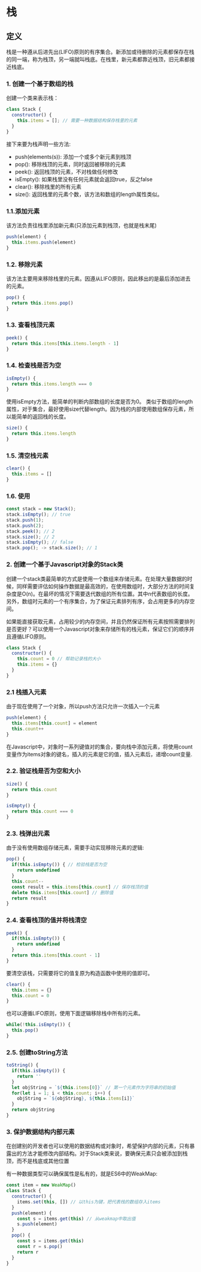 # 栈

## 定义

栈是一种遵从后进先出(LIFO)原则的有序集合。新添加或待删除的元素都保存在栈的同一端，称为栈顶，另一端就叫栈底。在栈里，新元素都靠近栈顶，旧元素都接近栈底。

### 1. 创建一个基于数组的栈

创建一个类来表示栈：

```javascript
class Stack {
  constructor() {
    this.items = []; // 需要一种数据结构保存栈里的元素
  }
}
```

接下来要为栈声明一些方法:

* push(elements(s)): 添加一个或多个新元素到栈顶
* pop(): 移除栈顶的元素，同时返回被移除的元素
* peek(): 返回栈顶的元素，不对栈做任何修改
* isEmpty(): 如果栈里没有任何元素就会返回true，反之false
* clear(): 移除栈里的所有元素
* size(): 返回栈里的元素个数，该方法和数组的length属性类似。

### 1.1.添加元素

该方法负责往栈里添加新元素(只添加元素到栈顶，也就是栈末尾)

```javascript
push(element) {
  this.items.push(element)
}
```

### 1.2. 移除元素

该方法主要用来移除栈里的元素。因遵从LIFO原则，因此移出的是最后添加进去的元素。

```javascript
pop() {
  return this.items.pop()
}
```

### 1.3. 查看栈顶元素

```javascript
peek() {
  return this.items[this.items.length - 1]
}
```

### 1.4. 检查栈是否为空

```javascript
isEmpty() {
  return this.items.length === 0
}
```

使用isEmpty方法，能简单的判断内部数组的长度是否为0。
类似于数组的length属性，对于集合，最好使用size代替length。因为栈的内部使用数组保存元素，所以能简单的返回栈的长度。

```javascript
size() {
  return this.items.length
}
```

### 1.5. 清空栈元素

```javascript
clear() {
  this.items = []
}
```

### 1.6. 使用

```javascript
const stack = new Stack();
stack.isEmpty(); // true
stack.push(1);
stack.push(2);
stack.peek(); // 2
stack.size(); // 2
stack.isEmpty(); // false
stack.pop(); -> stack.size(); // 1
```

### 2. 创建一个基于Javascript对象的Stack类

创建一个stack类最简单的方式是使用一个数组来存储元素。在处理大量数据的时候，同样需要评估如何操作数据是最高效的，在使用数组时，大部分方法的时间复杂度是O(n)。在最坏的情况下需要迭代数组的所有位置。其中n代表数组的长度。另外，数组时元素的一个有序集合，为了保证元素排列有序，会占用更多的内存空间。

如果能直接获取元素，占用较少的内存空间，并且仍然保证所有元素按照需要排列是否更好？可以使用一个Javascript对象来存储所有的栈元素，保证它们的顺序并且遵循LIFO原则。

```javascript
class Stack {
  constructor() {
    this.count = 0 // 帮助记录栈的大小
    this.items = {}
  }
}
```

### 2.1 栈插入元素

由于现在使用了一个对象，所以push方法只允许一次插入一个元素

```javascript
push(element) {
  this.items[this.count] = element
  this.count++
}
```

在Javascript中，对象时一系列键值对的集合，要向栈中添加元素，将使用count变量作为items对象的键名，插入的元素是它的值，插入元素后，递增count变量.

### 2.2. 验证栈是否为空和大小

```javascript
size() {
  return this.count
}

isEmpty() {
  return this.count === 0
}
```

### 2.3. 栈弹出元素

由于没有使用数组存储元素，需要手动实现移除元素的逻辑:

```javascript
pop() {
  if(this.isEmpty()) { // 检验栈是否为空
    return undefined
  }
  this.count--
  const result = this.items[this.count] // 保存栈顶的值
  delete this.items[this.count] // 删除值
  return result
}
```

### 2.4. 查看栈顶的值并将栈清空

```javascript
peek() {
  if(this.isEmpty()) {
    return undefined
  }
  return this.items[this.count - 1]
}
```

要清空该栈，只需要将它的值复原为构造函数中使用的值即可。

```javascript
clear() {
  this.items = {}
  this.count = 0
}
```

也可以遵循LIFO原则，使用下面逻辑移除栈中所有的元素。

```javascript
while(!this.isEmpty()) {
  this.pop()
}
```

### 2.5. 创建toString方法

```javascript
toString() {
  if(this.isEmpty()) {
    return ''
  }
  let objString = `${this.items[0]}` // 第一个元素作为字符串的初始值
  for(let i = 1; i < this.count; i++) {
    objString = `${objString}, ${this.items[i]}`
  }
  return objString
}
```

### 3. 保护数据结构内部元素

在创建别的开发者也可以使用的数据结构或对象时，希望保护内部的元素，只有暴露出的方法才能修改内部结构。对于Stack类来说，要确保元素只会被添加到栈顶，而不是栈底或其他位置

有一种数据类型可以确保属性是私有的，就是ES6中的WeakMap:

```javascript
const item = new WeakMap()
class Stack {
  constructor() {
    items.set(this, []) // 以this为键，把代表栈的数组存入items
  }
  push(element) {
    const s = items.get(this) // 从weakmap中取出值
    s.push(element)
  }
  pop() {
    const s = items.get(this)
    const r = s.pop()
    return r
  }
}
```
